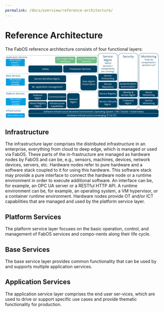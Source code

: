 ```yaml
---
permalink: /docs/overview/reference-architecture/
---
```


# Reference Architecture

The FabOS reference architecture consists of four functional layers:
![FabOS Reference Architecture](/img/figures/fabos-reference-architecture.png)

## Infrastructure
The infrastructure layer comprises the distributed infrastructure in an enterprise, everything from cloud to deep edge, which is managed or used via FabOS. These parts of the in-frastructure are managed as hardware nodes by FabOS and can be, e.g., sensors, machines, devices, network devices, servers, etc. Hardware nodes refer to pure hardware and a software stack coupled to it for using this hardware. This software stack may provide a pure interface to connect the hardware node or a runtime environment in order to execute additional software. An interface can be, for example, an OPC UA server or a RESTful HTTP API. A runtime environment can be, for example, an operating system, a VM hypervisor, or a container runtime environment. Hardware nodes provide OT and/or ICT capabilities that are managed and used by the platform service layer.

## Platform Services
The platform service layer focuses on the basic operation, control, and management of FabOS services and compo-nents along their life cycle.

## Base Services
The base service layer provides common functionality that can be used by and supports multiple application services.

## Application Services
The application service layer comprises the end user ser-vices, which are used to drive or support specific use cases and provide thematic functionality for production.